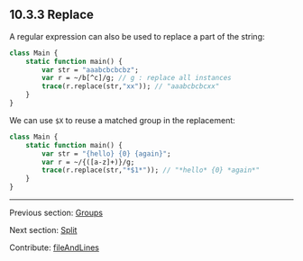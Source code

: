 ## 10.3.3 Replace

A regular expression can also be used to replace a part of the string:

```haxe
class Main {
    static function main() {
        var str = "aaabcbcbcbz";
        var r = ~/b[^c]/g; // g : replace all instances
        trace(r.replace(str,"xx")); // "aaabcbcbcxx"
    }
}

```

We can use `$X` to reuse a matched group in the replacement:

```haxe
class Main {
    static function main() {
        var str = "{hello} {0} {again}";
        var r = ~/{([a-z]+)}/g;
        trace(r.replace(str,"*$1*")); // "*hello* {0} *again*"
    }
}

```

---

Previous section: [Groups](std-regex-groups.md)

Next section: [Split](std-regex-split.md)

Contribute: [fileAndLines](https://github.com/HaxeFoundation/HaxeManual/blob/master/10-std.tex#L212-212)
